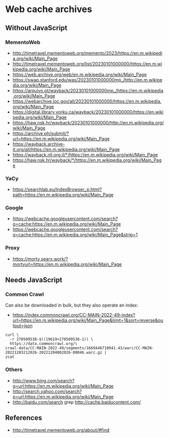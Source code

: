 # Web cache archives

## Without JavaScript

### MementoWeb

* http://timetravel.mementoweb.org/memento/2023/https://en.m.wikipedia.org/wiki/Main_Page
* http://timetravel.mementoweb.org/list/20230101000000/https://en.m.wikipedia.org/wiki/Main_Page
* https://web.archive.org/web/en.m.wikipedia.org/wiki/Main_Page
* https://swap.stanford.edu/was/20230101000000mp_/http://en.m.wikipedia.org/wiki/Main_Page
* https://arquivo.pt/wayback/20230101000000mp_/https://en.m.wikipedia.org/wiki/Main_Page
* https://webarchive.loc.gov/all/20230101000000/https://en.m.wikipedia.org/wiki/Main_Page
* https://digital.library.yorku.ca/wayback/20230101000000/https://en.wikipedia.org/wiki/Main_Page
* https://haw.nsk.hr/wayback/20230101000000/http://en.m.wikipedia.org/wiki/Main_Page
* https://archive.ph/submit/?url=https://en.m.wikipedia.org/wiki/Main_Page
* https://wayback.archive-it.org/all/https://en.m.wikipedia.org/wiki/Main_Page
* https://wayback.nli.org.il/*/https://en.m.wikipedia.org/wiki/Main_Page
* https://haw.nsk.hr/wayback/*/https://en.m.wikipedia.org/wiki/Main_Page

### YaCy

* https://searchlab.eu/IndexBrowser_p.html?path=https://en.m.wikipedia.org/wiki/Main_Page

### Google

* https://webcache.googleusercontent.com/search?q=cache:https://en.m.wikipedia.org/wiki/Main_Page
* https://webcache.googleusercontent.com/search?q=cache:https://en.m.wikipedia.org/wiki/Main_Page&strip=1

### Proxy

* https://morty.searx.work/?mortyurl=https://en.m.wikipedia.org/wiki/Main_Page

## Needs JavaScript

### Common Crawl

Can also be downloaded in bulk, but they also operate an index:

* https://index.commoncrawl.org/CC-MAIN-2022-49-index?url=https://en.m.wikipedia.org/wiki/Main_Page&limit=1&sort=reverse&output=json

```
curl \
  -r 270509538-$((19619+270509538-1)) \
  https://data.commoncrawl.org/\
crawl-data/CC-MAIN-2022-49/segments/1669446710941.43/warc/CC-MAIN-20221203212026-20221204002026-00046.warc.gz |
zcat
```

### Others

* http://www.bing.com/search?q=url:https://en.m.wikipedia.org/wiki/Main_Page
* http://search.yahoo.com/search?p=url:https://en.m.wikipedia.org/wiki/Main_Page
* http://baidu.com/search grep http://cache.baiducontent.com/

## References

* http://timetravel.mementoweb.org/about/#find
